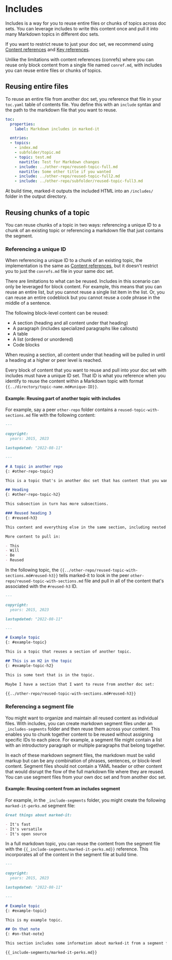 # Includes

Includes is a way for you to reuse entire files or chunks of topics across doc sets. You can leverage includes to write this content once and pull it into many Markdown topics in different doc sets. 

If you want to restrict reuse to just your doc set, we recommend using [Content references](conrefs) and [Key references](keyrefs).

Unlike the limitations with content references (conrefs) where you can reuse only block content from a single file named `conref.md`, with includes you can reuse entire files or chunks of topics.

## Reusing entire files

To reuse an entire file from another doc set, you reference that file in your `toc.yaml` table of contents file. You define this with an `include` syntax and the path to the markdown file that you want to reuse.

```yaml
toc:
  properties:
    label: Markdown includes in marked-it

  entries:
  - topics:
    - index.md
    - subfolder/topic.md
    - topic: test.md
      navtitle: Test for Markdown changes
    - include: ../other-repo/reused-topic-full.md
      navtitle: Some other title if you wanted
    - include: ../other-repo/reused-topic-full2.md
    - include: ../other-repo/subfolder/reused-topic-full3.md
```

At build time, marked-it outputs the included HTML into an `/includes/` folder in the output directory.

## Reusing chunks of a topic

You can reuse chunks of a topic in two ways: referencing a unique ID to a chunk of an existing topic or referencing a markdown file that just contains the segment.

### Referencing a unique ID

When referencing a unique ID to a chunk of an existing topic, the implementation is the same as [Content references](conrefs), but it doesn't restrict you to just the `conrefs.md` file in your same doc set. 

There are limitations to what can be reused. Includes in this scenario can only be leveraged for block content. For example, this means that you can reuse an entire list, but you cannot reuse a single list item in the list. Or, you can reuse an entire codeblock but you cannot reuse a code phrase in the middle of a sentence.

The following block-level content can be reused:
* A section (heading and all content under that heading)
* A paragraph (includes specialized paragraphs like callouts)
* A table
* A list (ordered or unordered)
* Code blocks

When reusing a section, all content under that heading will be pulled in until a heading at a higher or peer level is reached.

Every block of content that you want to reuse and pull into your doc set with includes must have a unique ID set. That ID is what you reference when you identify to reuse the content within a Markdown topic with format `{{../directory/topic-name.md#unique-ID}}`.

#### Example: Reusing part of another topic with includes

For example, say a peer `other-repo` folder contains a `reused-topic-with-sections.md` file with the following content:

```markdown
---

copyright:
  years: 2015, 2023

lastupdated: "2022-08-11"

---

# A topic in another repo
{: #other-repo-topic}

This is a topic that's in another doc set that has content that you want to reuse.

## Heading
{: #other-repo-topic-h2}

This subsection in turn has more subsections.

### Reused heading 3
{: #reused-h3}

This content and everything else in the same section, including nested sections, will be pulled in.

More content to pull in:

- This
- Will
- Be
- Reused
```

In the following topic, the `{{../other-repo/reused-topic-with-sections.md#reused-h3}}` tells marked-it to look in the peer `other-repo/reused-topic-with-sections.md` file and pull in all of the content that's associated with the `#reused-h3` ID.

```markdown
---

copyright:
  years: 2015, 2023

lastupdated: "2022-08-11"

---

# Example topic
{: #example-topic}

This is a topic that reuses a section of another topic.

## This is an H2 in the topic
{: #example-topic-h2}

This is some text that is in the topic.

Maybe I have a section that I want to reuse from another doc set:

{{../other-repo/reused-topic-with-sections.md#reused-h3}}
```

### Referencing a segment file

You might want to organize and maintain all reused content as individual files. With includes, you can create markdown segment files under an `_includes-segments` folder and then reuse them across your content. This enables you to chunk together content to be reused without assigning specific IDs to each piece. For example, a segment file might contain a list with an introductory paragraph or multiple paragraphs that belong together. 

In each of these markdown segment files, the markdown must be valid markup but can be any combination of phrases, sentences, or block-level content. Segment files should not contain a YAML header or other content that would disrupt the flow of the full markdown file where they are reused. You can use segment files from your own doc set and from another doc set.

#### Example: Reusing content from an includes segment 

For example, in the `_include-segments` folder, you might create the following `marked-it-perks.md` segment file:

```markdown
Great things about marked-it:

- It's fast
- It's versatile
- It's open source
```

In a full markdown topic, you can reuse the content from the segment file with the `{{_include-segments/marked-it-perks.md}}` reference. This incorporates all of the content in the segment file at build time.

```markdown
---

copyright:
  years: 2015, 2023

lastupdated: "2022-08-11"

---

# Example topic
{: #example-topic}

This is my example topic.

## On that note
{: #on-that-note}

This section includes some information about marked-it from a segment file in this repo.

{{_include-segments/marked-it-perks.md}}
```
